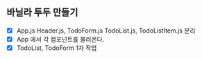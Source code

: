 ## 바닐라 투두 만들기

- [x] App.js Header.js, TodoForm.js TodoList.js, TodoListItem.js 분리
- [x] App 에서 각 컴포넌트를 불러온다.
- [x] TodoList, TodoForm 1차 작업
